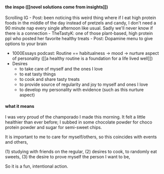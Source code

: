 #### the inspo ([[novel solutions come from insights]])

Scrolling IG 
	- Post: been noticing this weird thing where if I eat high protein foods in the middle of the day instead of pretzels and candy, I don't need a 90 minute nap every single afternoon like usual. Sadly we'll never know if there is a connection
	- TheTastyK: one of those plant-based, high protein ppl who posted her favorite healthy treats
	- Post: Dopamine menu to give options to your brain
-  1000Essays podcast: Routine == habitualness -> mood -> nurture aspect of personality ([[a healthy routine is a foundation for a life lived well]])
- Desires
	- to take care of myself and the ones I love
	- to eat tasty things
	- to cook and share tasty treats
	- to provide source of regularity and joy to myself and ones I love
	- to develop my personality with evidence (such as this nurture aspect)

#### what it means

I was very proud of the champorado I made this morning. It felt a little healthier than ever before; I subbed in some chocolate powder for choco protein powder and sugar for semi-sweet chips.

It is important to me to care for myself/others, so this coincides with events and others,

(1) studying with friends on the regular,
(2) desires to cook, to randomly eat sweets,
(3) the desire to prove myself the person I want to be,

So it is a fun, intentional action.
